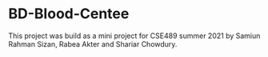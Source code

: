 # BD-Blood-Centee
This project was build as a mini project for CSE489 summer 2021 by Samiun Rahman Sizan, Rabea Akter and Shariar Chowdury. 
